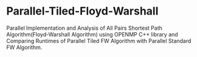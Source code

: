 # Parallel-Tiled-Floyd-Warshall
Parallel Implementation and Analysis of All Pairs Shortest Path Algorithm(Floyd-Warshall Algorithm) using OPENMP C++ library and Comparing Runtimes of Parallel Tiled FW Algorithm with Parallel Standard FW Algorithm.
